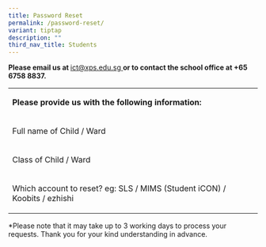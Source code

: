 ```yaml
---
title: Password Reset
permalink: /password-reset/
variant: tiptap
description: ""
third_nav_title: Students
---
```

<p><strong>Please email us at </strong>  <a href="mailto:ict@xps.edu.sg" rel="noopener noreferrer nofollow" target="_blank">ict@xps.edu.sg </a><strong> or to contact the school office at +65 6758 8837.</strong>
</p>
<table style="minWidth: 25px">
<colgroup>
<col>
</colgroup>
<tbody>
<tr>
<td rowspan="1" colspan="1">
<p><strong>Please provide us with the following information: </strong>
</p>
</td>
</tr>
<tr>
<td rowspan="1" colspan="1">
<p>Full name of Child / Ward</p>
</td>
</tr>
<tr>
<td rowspan="1" colspan="1">
<p>Class of Child / Ward</p>
</td>
</tr>
<tr>
<td rowspan="1" colspan="1">
<p>Which account to reset? eg: SLS / MIMS (Student iCON) / Koobits / ezhishi</p>
</td>
</tr>
</tbody>
</table>
<p></p>
<p>*Please note that it may take up to 3 working days to process your requests.
Thank you for your kind understanding in advance.</p>